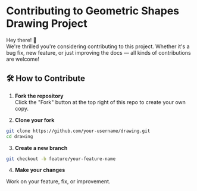 # Contributing to Geometric Shapes Drawing Project

Hey there! 👋  
We're thrilled you're considering contributing to this project. Whether it's a bug fix, new feature, or just improving the docs — all kinds of contributions are welcome!

## 🛠️ How to Contribute

1. **Fork the repository**  
   Click the "Fork" button at the top right of this repo to create your own copy.

2. **Clone your fork**

```bash
git clone https://github.com/your-username/drawing.git
cd drawing
```

3. **Create a new branch**

```sh
git checkout -b feature/your-feature-name

```

4. **Make your changes**

Work on your feature, fix, or improvement.
